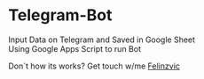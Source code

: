 # Telegram-Bot
Input Data on Telegram and Saved in Google Sheet\
Using Google Apps Script to run Bot


Don`t how its works? Get touch w/me [Felinzvic](mailto:felinzkvic@gmail.com?subject=[GitHub]%20Telegram%20Bot)
